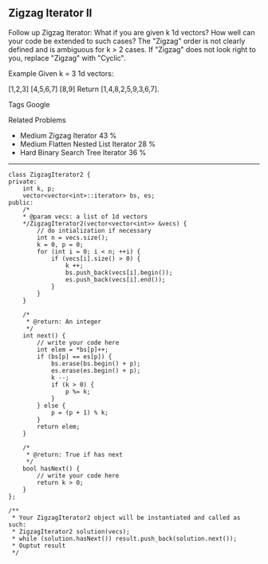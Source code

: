 ## Zigzag Iterator II  ##

Follow up Zigzag Iterator: What if you are given k 1d vectors? How well can your code be extended to such cases? The "Zigzag" order is not clearly defined and is ambiguous for k > 2 cases. If "Zigzag" does not look right to you, replace "Zigzag" with "Cyclic".

Example
Given k = 3 1d vectors:

[1,2,3]
[4,5,6,7]
[8,9]
Return [1,4,8,2,5,9,3,6,7].

Tags 
Google

Related Problems 

- Medium Zigzag Iterator 43 %
- Medium Flatten Nested List Iterator 28 %
- Hard Binary Search Tree Iterator 36 %

----------
	class ZigzagIterator2 {
	private:
	    int k, p;
	    vector<vector<int>::iterator> bs, es;
	public:
	    /*
	    * @param vecs: a list of 1d vectors
	    */ZigzagIterator2(vector<vector<int>> &vecs) {
	        // do intialization if necessary
	        int n = vecs.size();
	        k = 0, p = 0;
	        for (int i = 0; i < n; ++i) {
	            if (vecs[i].size() > 0) {
	                k ++;
	                bs.push_back(vecs[i].begin());
	                es.push_back(vecs[i].end());
	            }
	        }
	    }
	
	    /*
	     * @return: An integer
	     */
	    int next() {
	        // write your code here
	        int elem = *bs[p]++;
	        if (bs[p] == es[p]) {
	            bs.erase(bs.begin() + p);
	            es.erase(es.begin() + p);
	            k --;
	            if (k > 0) {
	                p %= k;
	            }
	        } else {
	            p = (p + 1) % k;
	        }
	        return elem;
	    }
	
	    /*
	     * @return: True if has next
	     */
	    bool hasNext() {
	        // write your code here
	        return k > 0;
	    }
	};
	
	/**
	 * Your ZigzagIterator2 object will be instantiated and called as such:
	 * ZigzagIterator2 solution(vecs);
	 * while (solution.hasNext()) result.push_back(solution.next());
	 * Ouptut result
	 */